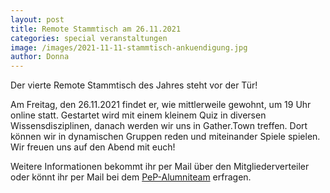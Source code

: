 ```yaml
---
layout: post
title: Remote Stammtisch am 26.11.2021
categories: special veranstaltungen
image: /images/2021-11-11-stammtisch-ankuendigung.jpg
author: Donna
---
```


Der vierte Remote Stammtisch des Jahres steht vor der Tür!

Am Freitag, den 26.11.2021 findet er, wie mittlerweile gewohnt, um 19 Uhr online statt.
Gestartet wird mit einem kleinem Quiz in diversen Wissensdisziplinen, danach werden wir uns in Gather.Town treffen. Dort können wir in dynamischen Gruppen reden und miteinander Spiele spielen. Wir freuen uns auf den Abend mit euch!

Weitere Informationen bekommt ihr per Mail über den Mitgliederverteiler oder könnt ihr per Mail bei dem [PeP-Alumniteam](mailto:alumniarbeit@pep-dortmund.org) erfragen.